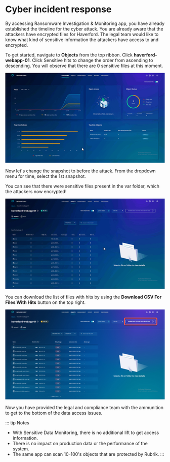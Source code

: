 # Cyber incident response

By accessing Ransomware Investigation & Monitoring app, you have already established the timeline for the cyber attack. You are already aware that the attackers have encrypted files for Haverford. The legal team would like to know what kind of sensitive information the attackers have access to and encrypted.

To get started, navigate to **Objects** from the top ribbon. Click **haverford-webapp-01**. Click Sensitive hits to change the order from ascending to descending. You will observe that there are 0 sensitive files at this moment. 

![Check the VM for sensitive data](./images/SDD_dril_in.gif)

Now let's change the snapshot to before the attack. From the dropdown menu for time, select the 1st snapshot.

You can see that there were sensitive files present in the var folder, which the attackers now encrypted!

![SSD Found](./images/SDD_found.gif)

You can download the list of files with hits by using the **Download CSV For Files With Hits** button on the top right. 

![Download CSV](./images/download_csv.png)

Now you have provided the legal and compliance team with the ammunition to get to the bottom of the data access issues. 

::: tip Notes
- With Sensitive Data Monitoring, there is no additional lift to get access information. 
- There is no impact on production data or the performance of the system.
- The same app can scan 10-100's objects that are protected by Rubrik.
::: 